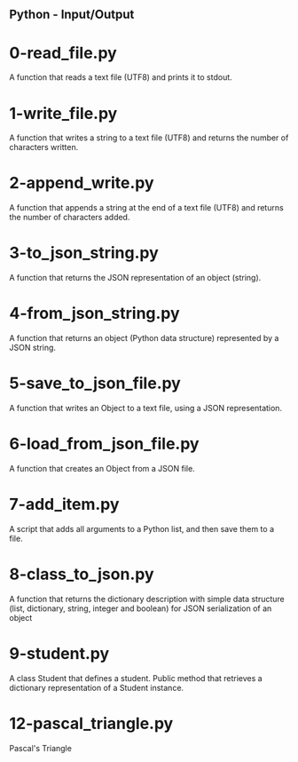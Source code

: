 ## Python - Input/Output
# 0-read_file.py
A function that reads a text file (UTF8) and prints it to stdout.
# 1-write_file.py
A function that writes a string to a text file (UTF8) and returns the number of characters written.
# 2-append_write.py
A function that appends a string at the end of a text file (UTF8) and returns the number of characters added.
# 3-to_json_string.py
A function that returns the JSON representation of an object (string).
# 4-from_json_string.py
A function that returns an object (Python data structure) represented by a JSON string.
# 5-save_to_json_file.py
A function that writes an Object to a text file, using a JSON representation.
# 6-load_from_json_file.py
A function that creates an Object from a JSON file.
# 7-add_item.py
A script that adds all arguments to a Python list, and then save them to a file.
# 8-class_to_json.py
A function that returns the dictionary description with simple data structure (list, dictionary, string, integer and boolean) for JSON serialization of an object
# 9-student.py
A class Student that defines a student. Public method that retrieves a dictionary representation of a Student instance.
# 12-pascal_triangle.py
Pascal's Triangle
